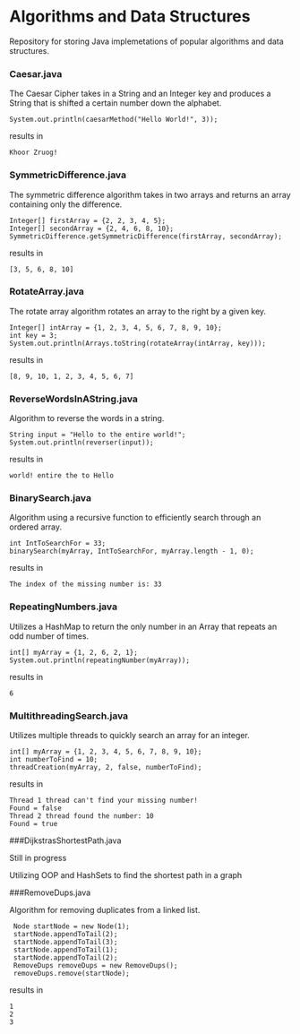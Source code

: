 # Algorithms and Data Structures

Repository for storing Java implemetations of popular algorithms and data structures. 


### Caesar.java

The Caesar Cipher takes in a String and an Integer key and produces a String that is shifted a certain number down the alphabet. 

```
System.out.println(caesarMethod("Hello World!", 3));
```
results in 
```
Khoor Zruog!
```

### SymmetricDifference.java

The symmetric difference algorithm takes in two arrays and returns an array containing only the difference. 
```
Integer[] firstArray = {2, 2, 3, 4, 5};
Integer[] secondArray = {2, 4, 6, 8, 10};
SymmetricDifference.getSymmetricDifference(firstArray, secondArray);
```
results in 
```
[3, 5, 6, 8, 10]
```


### RotateArray.java

The rotate array algorithm rotates an array to the right by a given key. 
```
Integer[] intArray = {1, 2, 3, 4, 5, 6, 7, 8, 9, 10};            
int key = 3;                                                     
System.out.println(Arrays.toString(rotateArray(intArray, key))); 
```
results in 
```
[8, 9, 10, 1, 2, 3, 4, 5, 6, 7]
```
### ReverseWordsInAString.java

Algorithm to reverse the words in a string.
```
String input = "Hello to the entire world!";
System.out.println(reverser(input));
```
results in 
```
world! entire the to Hello 
```
### BinarySearch.java

Algorithm using a recursive function to efficiently search through an ordered array.
```
int IntToSearchFor = 33;
binarySearch(myArray, IntToSearchFor, myArray.length - 1, 0);
```
results in 
```
The index of the missing number is: 33
```
### RepeatingNumbers.java

Utilizes a HashMap to return the only number in an Array that repeats an odd number of times. 
```
int[] myArray = {1, 2, 6, 2, 1};
System.out.println(repeatingNumber(myArray));
```
results in 
```
6
```
### MultithreadingSearch.java

Utilizes multiple threads to quickly search an array for an integer. 
```
int[] myArray = {1, 2, 3, 4, 5, 6, 7, 8, 9, 10};
int numberToFind = 10;
threadCreation(myArray, 2, false, numberToFind);
```
results in 
```
Thread 1 thread can't find your missing number!
Found = false
Thread 2 thread found the number: 10
Found = true
```

###DijkstrasShortestPath.java

Still in progress

Utilizing OOP and HashSets to find the shortest path in a graph 


###RemoveDups.java

Algorithm for removing duplicates from a linked list.
```
 Node startNode = new Node(1);
 startNode.appendToTail(2);
 startNode.appendToTail(3);
 startNode.appendToTail(1);
 startNode.appendToTail(2);
 RemoveDups removeDups = new RemoveDups(); 
 removeDups.remove(startNode);
```
results in 
```
1
2
3
```
